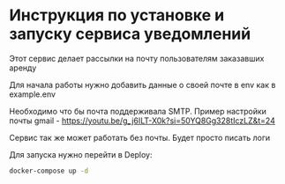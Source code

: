 # Инструкция по установке и запуску сервиса уведомлений

Этот сервис делает рассылки на почту пользователям
заказавших аренду

Для начала работы нужно добавить данные о своей почте
в env как в example.env

Необходимо что бы почта поддерживала SMTP. 
Пример настройки почты gmail -
https://youtu.be/g_j6ILT-X0k?si=50YQ8Gg328tIczLZ&t=24

Сервис так же может работать без почты. Будет просто писать логи

Для запуска нужно перейти в Deploy:
```bash
docker-compose up -d
```